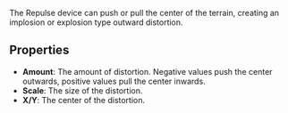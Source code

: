 The Repulse device can push or pull the center of the terrain, creating an implosion or explosion type outward distortion.

## Properties

- **Amount**: The amount of distortion. Negative values push the center outwards, positive values pull the center inwards.
- **Scale**: The size of the distortion.
- **X/Y**: The center of the distortion.
